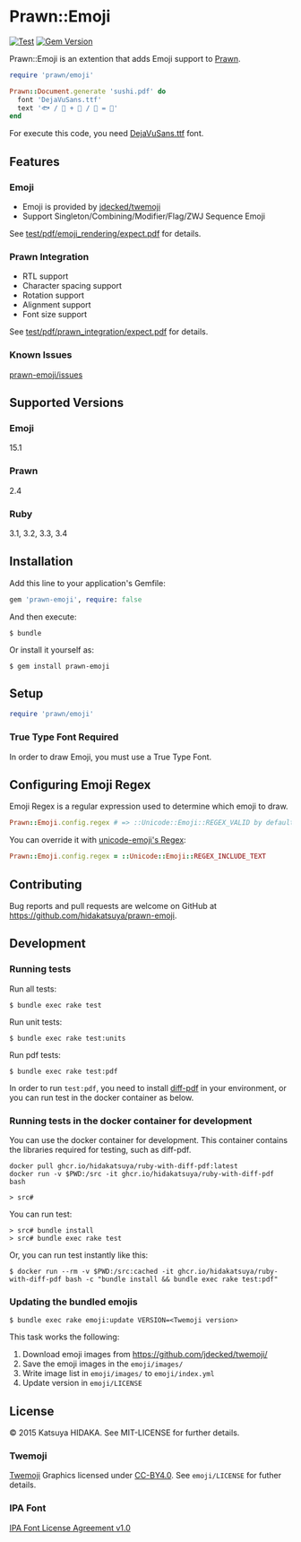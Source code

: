 # Prawn::Emoji

[![Test](https://github.com/hidakatsuya/prawn-emoji/workflows/Test/badge.svg?branch=main)](https://github.com/hidakatsuya/prawn-emoji/actions)
[![Gem Version](https://badge.fury.io/rb/prawn-emoji.svg)](https://badge.fury.io/rb/prawn-emoji)

Prawn::Emoji is an extention that adds Emoji support to [Prawn](https://github.com/prawnpdf/prawn).

```ruby
require 'prawn/emoji'

Prawn::Document.generate 'sushi.pdf' do
  font 'DejaVuSans.ttf'
  text '🐟 / 🔪 + 🍚 / 🍾 = 🍣'
end
```

For execute this code, you need [DejaVuSans.ttf](http://sourceforge.net/projects/dejavu/) font.

## Features

### Emoji

  * Emoji is provided by [jdecked/twemoji](https://github.com/jdecked/twemoji)
  * Support Singleton/Combining/Modifier/Flag/ZWJ Sequence Emoji

See [test/pdf/emoji_rendering/expect.pdf](https://github.com/hidakatsuya/prawn-emoji/blob/main/test/pdf/emoji_rendering/expect.pdf) for details.

### Prawn Integration

  * RTL support
  * Character spacing support
  * Rotation support
  * Alignment support
  * Font size support

See [test/pdf/prawn_integration/expect.pdf](https://github.com/hidakatsuya/prawn-emoji/blob/main/test/pdf/prawn_integration/expect.pdf) for details.

### Known Issues

[prawn-emoji/issues](https://github.com/hidakatsuya/prawn-emoji/labels/known%20issue)


## Supported Versions

### Emoji

15.1

### Prawn

2.4

### Ruby

3.1, 3.2, 3.3, 3.4

## Installation

Add this line to your application's Gemfile:

```ruby
gem 'prawn-emoji', require: false
```

And then execute:

    $ bundle

Or install it yourself as:

    $ gem install prawn-emoji

## Setup

```ruby
require 'prawn/emoji'
```

### True Type Font Required

In order to draw Emoji, you must use a True Type Font.

## Configuring Emoji Regex

Emoji Regex is a regular expression used to determine which emoji to draw.

```ruby
Prawn::Emoji.config.regex # => ::Unicode::Emoji::REGEX_VALID by default
```

You can override it with [unicode-emoji's Regex](https://github.com/janlelis/unicode-emoji#regex):

```ruby
Prawn::Emoji.config.regex = ::Unicode::Emoji::REGEX_INCLUDE_TEXT
```

## Contributing

Bug reports and pull requests are welcome on GitHub at https://github.com/hidakatsuya/prawn-emoji.

## Development

### Running tests

Run all tests:

```
$ bundle exec rake test
```

Run unit tests:

```
$ bundle exec rake test:units
```

Run pdf tests:

```
$ bundle exec rake test:pdf
```

In order to run `test:pdf`, you need to install [diff-pdf](https://github.com/vslavik/diff-pdf) in your environment, or you can run test in the docker container as below.

### Running tests in the docker container for development

You can use the docker container for development. This container contains the libraries required for testing, such as diff-pdf.

```
docker pull ghcr.io/hidakatsuya/ruby-with-diff-pdf:latest
docker run -v $PWD:/src -it ghcr.io/hidakatsuya/ruby-with-diff-pdf bash

> src#
```

You can run test:

```
> src# bundle install
> src# bundle exec rake test
```

Or, you can run test instantly like this:

```
$ docker run --rm -v $PWD:/src:cached -it ghcr.io/hidakatsuya/ruby-with-diff-pdf bash -c "bundle install && bundle exec rake test:pdf"
```

### Updating the bundled emojis

```
$ bundle exec rake emoji:update VERSION=<Twemoji version>
```

This task works the following:

1. Download emoji images from https://github.com/jdecked/twemoji/
2. Save the emoji images in the `emoji/images/`
3. Write image list in `emoji/images/` to `emoji/index.yml`
4. Update version in `emoji/LICENSE`

## License

© 2015 Katsuya HIDAKA. See MIT-LICENSE for further details.

### Twemoji

[Twemoji](https://github.com/jdecked/twemoji) Graphics licensed under [CC-BY4.0](https://creativecommons.org/licenses/by/4.0/). See `emoji/LICENSE` for futher details.

### IPA Font

[IPA Font License Agreement v1.0](http://ipafont.ipa.go.jp/ipa_font_license_v1.html)
